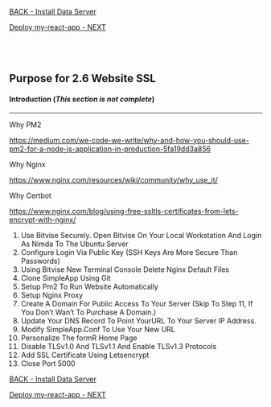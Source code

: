
<!-- ------------------------------------------------------------------------- -->

<div class="page-back">

[BACK - Install Data Server](/Setup/purposes/pfr0305_Setup-Data-Server-Ubuntu.md)
</div><div class="page-next">

[Deploy my-react-app - NEXT](/Setup/purposes/pfr0307_Deploy-My-Custom-App.md)
</div><div style="margin-top:35px">&nbsp;</div>
<!-- ------------------------------------------------------------------------- -->

## Purpose for 2.6 Website SSL
#### Introduction  (*This section is not complete*)
----

Why PM2

https://medium.com/we-code-we-write/why-and-how-you-should-use-pm2-for-a-node-js-application-in-production-5fa19dd3a856

Why Nginx

https://www.nginx.com/resources/wiki/community/why_use_it/

Why Certbot 

https://www.nginx.com/blog/using-free-ssltls-certificates-from-lets-encrypt-with-nginx/


1. Use Bitvise Securely. Open Bitvise On Your Local Workstation And Login As Nimda To The Ubuntu Server
2. Configure Login Via Public Key (SSH Keys Are More Secure Than Passwords)
3. Using Bitvise New Terminal Console Delete Nginx Default Files
4. Clone SimpleApp Using Git
5. Setup Pm2 To Run Website Automatically
6. Setup Nginx Proxy
7. Create A Domain For Public Access To Your Server (Skip To Step 11, If You Don’t Wan’t To Purchase A Domain.)
8. Update Your DNS Record To Point YourURL To Your Server IP Address.
9. Modify SimpleApp.Conf To Use Your New URL
10. Personalize The formR Home Page
11. Disable TLSv1.0 And TLSv1.1 And Enable TLSv1.3 Protocols
12. Add SSL Certificate Using Letsencrypt
13. Close Port 5000

<!-- ------------------------------------------------------------------------- -->

<div class="page-back">

[BACK - Install Data Server](/Setup/purposes/pfr0305_Setup-Data-Server-Ubuntu.md)
</div><div class="page-next">

[Deploy my-react-app - NEXT](/Setup/purposes/pfr0307_Deploy-My-Custom-App.md)
</div>

<!-- ------------------------------------------------------------------------- -->
